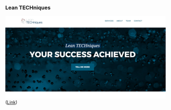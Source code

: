 ### Lean TECHniques
![LeanTECHniques](../../images/LeanTECHniques.png)
([Link](http://www.leantechniques.co/))


